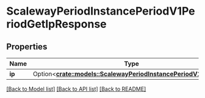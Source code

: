 # ScalewayPeriodInstancePeriodV1PeriodGetIpResponse

## Properties

Name | Type | Description | Notes
------------ | ------------- | ------------- | -------------
**ip** | Option<[**crate::models::ScalewayPeriodInstancePeriodV1PeriodIp**](scaleway.instance.v1.Ip.md)> |  | [optional]

[[Back to Model list]](../README.md#documentation-for-models) [[Back to API list]](../README.md#documentation-for-api-endpoints) [[Back to README]](../README.md)


